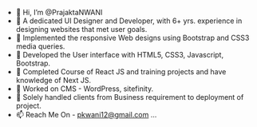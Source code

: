 - 👋 Hi, I’m @PrajaktaNWANI
- 👀 A dedicated UI Designer and Developer, with 6+ yrs. experience in designing websites that met user goals.
- 🌱 Implemented the responsive Web designs using Bootstrap and CSS3 media queries.
- 🌱 Developed the User interface with HTML5, CSS3, Javascript, Bootstrap.
- 🌱 Completed Course of React JS and training projects and have knowledge of Next JS.
- 🌱 Worked on CMS - WordPress, sitefinity.
- 🌱 Solely handled clients from Business requirement to deployment of project.
- 📫 Reach Me On - pkwani12@gmail.com ...





